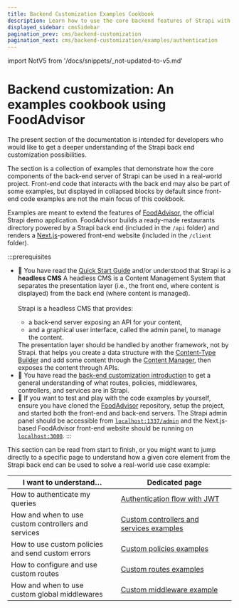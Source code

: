 ```yaml
---
title: Backend Customization Examples Cookbook
description: Learn how to use the core backend features of Strapi with the FoodAdvisor deployment
displayed_sidebar: cmsSidebar
pagination_prev: cms/backend-customization
pagination_next: cms/backend-customization/examples/authentication
---
```


import NotV5 from '/docs/snippets/_not-updated-to-v5.md'

# Backend customization: An examples cookbook using FoodAdvisor

<NotV5/>

The present section of the documentation is intended for developers who would like to get a deeper understanding of the Strapi back end customization possibilities.

The section is a collection of examples that demonstrate how the core components of the back-end server of Strapi can be used in a real-world project. Front-end code that interacts with the back end may also be part of some examples, but displayed in collapsed blocks by default since front-end code examples are not the main focus of this cookbook.

Examples are meant to extend the features of [FoodAdvisor](https://github.com/strapi/foodadvisor), the official Strapi demo application. FoodAdvisor builds a ready-made restaurants directory powered by a Strapi back end (included in the `/api` folder) and renders a [Next.js](https://nextjs.org/)-powered front-end website (included in the `/client` folder).

:::prerequisites
- 👀 You have read the [Quick Start Guide](/cms/quick-start) and/or understood that Strapi is a **headless CMS** <Annotation>A headless CMS is a Content Management System that separates the presentation layer (i.e., the front end, where content is displayed) from the back end (where content is managed).<br /><br/>Strapi is a headless CMS that provides:<ul><li>a back-end server exposing an API for your content,</li><li>and a graphical user interface, called the admin panel, to manage the content.</li></ul>The presentation layer should be handled by another framework, not by Strapi.</Annotation> that helps you create a data structure with the [Content-Type Builder](/cms/content-type-builder) and add some content through the [Content Manager](/cms/content-manager), then exposes the content through APIs.
- 👀 You have read the [back-end customization introduction](/cms/backend-customization) to get a general understanding of what routes, policies, middlewares, controllers, and services are in Strapi.
- 👷 If you want to test and play with the code examples by yourself, ensure you have cloned the [FoodAdvisor](https://github.com/strapi/foodadvisor) repository, setup the project, and started both the front-end and back-end servers. The Strapi admin panel should be accessible from [`localhost:1337/admin`](http://localhost:1337/admin) and the Next.js-based FoodAdvisor front-end website should be running on [`localhost:3000`](http://localhost:3000).
:::

This section can be read from start to finish, or you might want to jump directly to a specific page to understand how a given core element from the Strapi back end can be used to solve a real-world use case example:

| I want to understand… | Dedicated page |
|------------|---------------|
| How to authenticate my queries | [Authentication flow with JWT](/cms/backend-customization/examples/authentication) |
| How and when to use<br />custom controllers and services | [Custom controllers and services examples](/cms/backend-customization/examples/services-and-controllers) |
| How to use custom policies<br />and send custom errors | [Custom policies examples](/cms/backend-customization/examples/policies) |
| How to configure and use custom routes | [Custom routes examples](/cms/backend-customization/examples/routes) |
| How and when to use<br />custom global middlewares | [Custom middleware example](/cms/backend-customization/examples/middlewares) |
